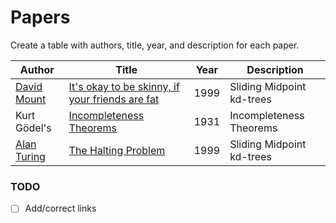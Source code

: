 # Papers

Create a table with authors, title, year, and description for each paper.

| Author | Title | Year | Description |
| --- | --- | --- | --- |
| [David Mount](link) | [It's okay to be skinny, if your friends are fat](https://www.cs.umd.edu/~mount/Papers/cgc99-smpack.pdf) | 1999 | Sliding Midpoint kd-trees |
| Kurt Gödel's| [Incompleteness Theorems](https://en.wikipedia.org/wiki/G%C3%B6del%27s_incompleteness_theorems) | 1931 | Incompleteness Theorems |
| [Alan Turing](link) | [The Halting Problem](https://en.wikipedia.org/wiki/Halting_problem) | 1999 | Sliding Midpoint kd-trees |

### TODO

- [ ] Add/correct links
